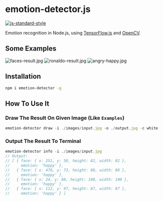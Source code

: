 # emotion-detector.js
[![js-standard-style](https://img.shields.io/badge/code%20style-standard-brightgreen.svg)](http://standardjs.com/)

Emotion recognition in Node.js, using [TensorFlow.js](https://js.tensorflow.org/) and [OpenCV](https://github.com/justadudewhohacks/opencv4nodejs).

## Some Examples

![faces-result.jpg](http://dn-cnode.qbox.me/FtE1eFwzKZJI8OhkvgIMD5eHaERx)
![ronaldo-result.jpg](http://dn-cnode.qbox.me/FhndmCXXRbDPQg6z_ONA-P6zta0E)
![angry-happy.jpg](http://dn-cnode.qbox.me/FrBGPPwcU-Bd349pi3ZFZYdtPkDD)

## Installation

```sh
npm i emotion-detector -g
```

## How To Use It

### Draw The Result On Given Image (Like `Examples`)

```js
emotion-detector draw -i ./images/input.jpg -o ./output.jpg -c white
```

### Output The Result To Terminal

```js
emotion-detector info -i ./images/input.jpg
// Output:
// [ { face: { x: 251, y: 58, height: 82, width: 82 },
//     emotion: 'happy' },
//   { face: { x: 478, y: 73, height: 88, width: 88 },
//     emotion: 'happy' },
//   { face: { x: 24, y: 80, height: 100, width: 100 },
//     emotion: 'happy' },
//   { face: { x: 112, y: 97, height: 87, width: 87 },
//     emotion: 'happy' } ]
```
